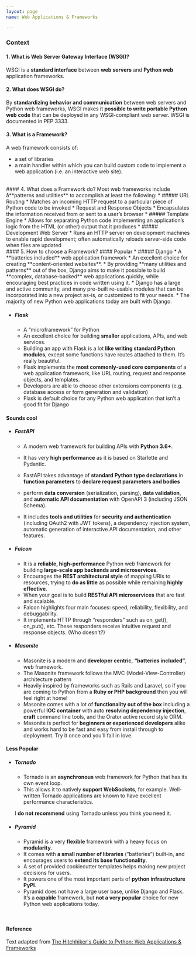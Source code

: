 ```yaml
---
layout: page
name: Web Applications & Frameworks

---
```

### Context
#### 1. What is Web Server Gateway Interface (WSGI)?
WSGI is a **standard interface** between **web servers** and **Python web** application frameworks.
<br>
#### 2. What does WSGI do?
By **standardizing behavior and communication** between web servers and Python web frameworks, WSGI makes it **possible to write portable Python web code** that can be deployed in any WSGI-compliant web server. WSGI is documented in PEP 3333.
<br>
#### 3. What is a Framework?
A web framework consists of:
 * a set of libraries
 * a main handler within which you can build custom code to implement a web application (i.e. an interactive web site).  
<br>
#### 4. What does a Framework do?
Most web frameworks include å**patterns and utilities** to accomplish at least the following:
 * ##### URL Routing
   * Matches an incoming HTTP request to a particular piece of Python code to be invoked
   * Request and Response Objects
   * Encapsulates the information received from or sent to a user’s browser
 * ##### Template Engine
   * Allows for separating Python code implementing an application’s logic from the HTML (or other) output that it produces
 * ##### Development Web Server
   * Runs an HTTP server on development machines to enable rapid development; often automatically reloads server-side code when files are updated
<br>
#### 5. How to choose a Framework?
#### Popular
 * ##### Django  
    * A **batteries included** web application framework
    * An excellent choice for creating **content-oriented websites**.
    * By providing **many utilities and patterns** out of the box, Django aims to make it possible to build **complex, database-backed** web applications quickly, while encouraging best practices in code written using it.
    * Django has a large and active community, and many pre-built re-usable modules that can be incorporated into a new project as-is, or customized to fit your needs.
    * The majority of new Python web applications today are built with Django.

 * ##### Flask
    * A “microframework” for Python
    * An excellent choice for building **smaller** applications, APIs, and web services.
    * Building an app with Flask is a lot **like writing standard Python modules**, except some functions have routes attached to them. It’s really beautiful.
    * Flask implements the **most commonly-used core components** of a web application framework, like URL routing, request and response objects, and templates.
    * Developers are able to choose other extensions components (e.g. database access or form generation and validation)
    * Flask is default choice for any Python web application that isn’t a good fit for Django

#### Sounds cool
* ##### FastAPI
    * A modern web framework for building APIs with **Python 3.6+**.
    * It has very **high performance** as it is based on Starlette and Pydantic.

    * FastAPI takes advantage of **standard Python type declarations** in **function parameters** to **declare request parameters and bodies**
    * perform **data conversion** (serialization, parsing), **data validation**, and **automatic API documentation** with OpenAPI 3 (including JSON Schema).
    * It includes **tools and utilities** for **security and authentication** (including OAuth2 with JWT tokens), a dependency injection system, automatic generation of interactive API documentation, and other features.

* ##### Falcon
    * It is a **reliable, high-performance** Python web framework for building **large-scale app backends and microservices**.
    * Encourages the **REST architectural style** of mapping URIs to resources, trying to **do as little** as possible while remaining **highly effective**.
    * When your goal is to build **RESTful API microservices** that are fast and scalable.
    * Falcon highlights four main focuses: speed, reliability, flexibility, and debuggability.
    * It implements HTTP through “responders” such as on_get(), on_put(), etc. These responders receive intuitive request and response objects. (Who doesn't?)

* ##### Masonite
   * Masonite is a modern and **developer centric**, **“batteries included”**, web framework.
   * The Masonite framework follows the MVC (Model-View-Controller) architecture pattern
   * Heavily inspired by frameworks such as Rails and Laravel, so if you are coming to Python from a **Ruby or PHP background** then you will feel right at home!
   * Masonite comes with a lot of **functionality out of the box** including a powerful **IOC container** with auto **resolving dependency injection**, **craft** command line tools, and the Orator active record style ORM.
  * Masonite is perfect for **beginners or experienced developers** alike and works hard to be fast and easy from install through to deployment. Try it once and you’ll fall in love.

#### Less Popular
* ##### Tornado
    * Tornado is an **asynchronous** web framework for Python that has its own event loop.
    * This allows it to natively **support WebSockets**, for example. Well-written Tornado applications are known to have excellent performance characteristics.

    I **do not recommend** using Tornado unless you think you need it.

* ##### Pyramid

    * Pyramid is a very **flexible** framework with a heavy focus on **modularity**.
    * It comes with **a small number of libraries** (“batteries”) built-in, and encourages users to **extend its base functionality**.
    * A set of provided cookiecutter templates helps making new project decisions for users.
    * It powers one of the most important parts of **python infrastructure PyPI**.
    * Pyramid does not have a large user base, unlike Django and Flask. It’s a **capable** framework, but **not a very popular** choice for new Python web applications today.


<br>

#### Reference
Text adapted from [The Hitchhiker's Guide to Python: Web Applications & Frameworks](https://docs.python-guide.org/scenarios/web/)

